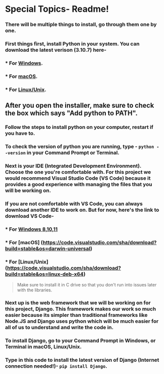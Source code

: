 # Special Topics- Readme!

### There will be multiple things to install, go through them one by one.

### First things first, install Python in your system. You can download the latest verison (3.10.7) here- 
### * For [Windows](https://www.python.org/ftp/python/3.10.7/python-3.10.7-amd64.exe).  
### * For [macOS](https://www.python.org/ftp/python/3.10.6/python-3.10.6-macos11.pkg).
### * For [Linux/Unix](https://www.python.org/ftp/python/3.10.7/Python-3.10.7.tgz).

## After you open the installer, make sure to check the box which says "Add python to PATH".

### Follow the steps to install python on your computer, restart if you have to.
### To check the version of python you are running, type - `python --version` in your Command Prompt or Terminal.

### Next is your IDE (Integrated Development Environment). Choose the one you're comfortable with. For this project we would recommend Visual Studio Code (VS Code) because it provides a good experience with managing the files that you will be working on. 
### If you are not comfortable with VS Code, you can always download another IDE to work on. But for now, here's the link to download VS Code- 

### * For [Windows 8,10,11](https://code.visualstudio.com/sha/download?build=stable&os=win32-x64-user) 
### * For [macOS] (https://code.visualstudio.com/sha/download?build=stable&os=darwin-universal)
### * For [Linux/Unix] (https://code.visualstudio.com/sha/download?build=stable&os=linux-deb-x64)

> Make sure to install it in C drive so that you don't run into issues later with the libraries.

### Next up is the web framework that we will be working on for this project, Django. This framework makes our work so much easier because its simpler than traditional frameworks like Node.JS and Django uses python which will be much easier for all of us to understand and write the code in.

### To install Django, go to your Command Prompt in Windows, or Terminal in macOS, Linux/Unix. 

### Type in this code to install the latest version of Django (Internet connection needed!)- `pip install Django`.


